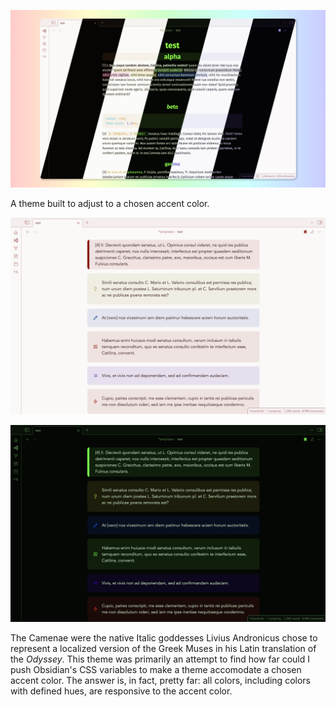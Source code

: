 ![Thumbnail](Thumbnail.jpg)

A theme built to adjust to a chosen accent color.

![Example setup: light with dark red accent](Light_red_screenshot.png)

![Example setup: dark mode with bright green accent](Dark_green_screenshot.png)

The Camenae were the native Italic goddesses Livius Andronicus chose to represent a localized version of the Greek Muses in his Latin translation of the *Odyssey*. This theme was primarily an attempt to find how far could I push Obsidian's CSS variables to make a theme accomodate a chosen accent color. The answer is, in fact, pretty far: all colors, including colors with defined hues, are responsive to the accent color. 